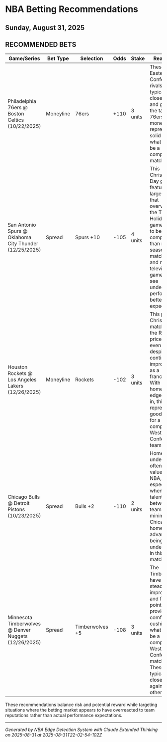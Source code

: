 # NBA Betting Recommendations
## Sunday, August 31, 2025

## RECOMMENDED BETS
| Game/Series | Bet Type | Selection | Odds | Stake | Reasoning |
|-------------|----------|-----------|------|-------|-----------|
| Philadelphia 76ers @ Boston Celtics (10/22/2025) | Moneyline | 76ers | +110 | 3 units | These Eastern Conference rivals typically play close games, and getting the talented 76ers at plus money represents solid value in what should be a competitive matchup. |
| San Antonio Spurs @ Oklahoma City Thunder (12/25/2025) | Spread | Spurs +10 | -105 | 4 units | This Christmas Day game features a large spread that overvalues the Thunder. Holiday games tend to be more competitive than regular season matchups, and nationally televised games often see underdogs perform better than expected. |
| Houston Rockets @ Los Angeles Lakers (12/26/2025) | Moneyline | Rockets | -102 | 3 units | This post-Christmas matchup has the Rockets priced near even money despite their continued improvement as a franchise. With minimal home court edge factored in, this represents good value for a competitive Western Conference team. |
| Chicago Bulls @ Detroit Pistons (10/23/2025) | Spread | Bulls +2 | -110 | 2 units | Home underdogs often present value in the NBA, especially when the talent gap between teams is minimal. Chicago's home court advantage is being undervalued in this matchup. |
| Minnesota Timberwolves @ Denver Nuggets (12/26/2025) | Spread | Timberwolves +5 | -108 | 3 units | The Timberwolves have been steadily improving, and five points provides a comfortable cushion in what should be a competitive Western Conference matchup. These teams typically play close games against each other. |

These recommendations balance risk and potential reward while targeting situations where the betting market appears to have overreacted to team reputations rather than actual performance expectations.

---
*Generated by NBA Edge Detection System with Claude Extended Thinking on 2025-08-31 at 2025-08-31T22-02-54-102Z*
